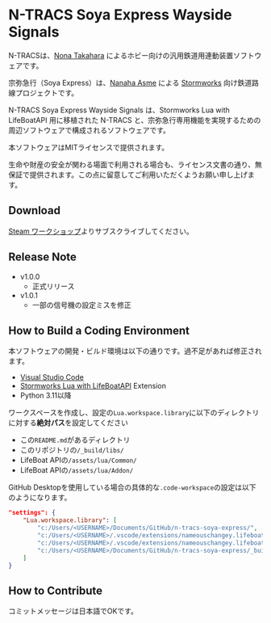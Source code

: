 # N-TRACS Soya Express Wayside Signals

N-TRACSは、[Nona Takahara](https://github.com/nona-takahara) によるホビー向けの汎用鉄道用連動装置ソフトウェアです。

宗弥急行（Soya Express）は、[Nanaha Asme](https://twitter.com/AsmeNanaha) による [Stormworks](https://store.steampowered.com/app/573090/Stormworks_Build_and_Rescue/) 向け鉄道路線プロジェクトです。

N-TRACS Soya Express Wayside Signals は、Stormworks Lua with LifeBoatAPI 用に移植された N-TRACS と、宗弥急行専用機能を実現するための周辺ソフトウェアで構成されるソフトウェアです。

本ソフトウェアはMITライセンスで提供されます。

生命や財産の安全が関わる場面で利用される場合も、ライセンス文書の通り、無保証で提供されます。この点に留意してご利用いただくようお願い申し上げます。

## Download
[Steam ワークショップ](https://steamcommunity.com/sharedfiles/filedetails/?id=3125923553)よりサブスクライブしてください。

## Release Note
- v1.0.0
    - 正式リリース
- v1.0.1
    - 一部の信号機の設定ミスを修正

## How to Build a Coding Environment
本ソフトウェアの開発・ビルド環境は以下の通りです。過不足があれば修正されます。

- [Visual Studio Code](https://code.visualstudio.com/)
- [Stormworks Lua with LifeBoatAPI](https://marketplace.visualstudio.com/items?itemName=NameousChangey.lifeboatapi) Extension
- Python 3.11以降
<!-- tomllibを使用するため -->

ワークスペースを作成し、設定の`Lua.workspace.library`に以下のディレクトリに対する**絶対パス**を設定してください
- この`README.md`があるディレクトリ
- このリポジトリの`/_build/libs/`
- LifeBoat APIの`/assets/lua/Common/`
- LifeBoat APIの`/assets/lua/Addon/`

GitHub Desktopを使用している場合の具体的な`.code-workspace`の設定は以下のようになります。
```json
"settings": {
    "Lua.workspace.library": [
        "c:/Users/<USERNAME>/Documents/GitHub/n-tracs-soya-express/",
        "c:/Users/<USERNAME>/.vscode/extensions/nameouschangey.lifeboatapi-0.0.33/assets/lua/Common/",
        "c:/Users/<USERNAME>/.vscode/extensions/nameouschangey.lifeboatapi-0.0.33/assets/lua/Addon/",
        "c:/Users/<USERNAME>/Documents/GitHub/n-tracs-soya-express/_build/libs/"
    ]
}
```

## How to Contribute
コミットメッセージは日本語でOKです。
